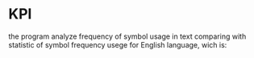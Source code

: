 # KPI

the program analyze frequency of symbol usage in text comparing with statistic of symbol frequency usege for English language, wich is:
